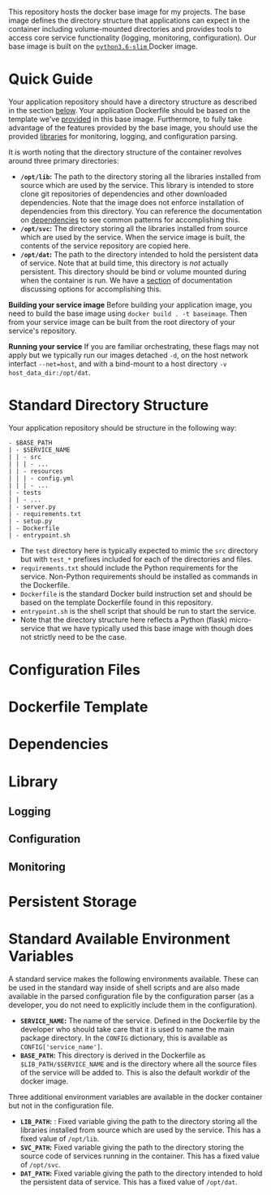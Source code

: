 This repository hosts the docker base image for my projects. The base image defines the directory structure that applications can expect in the container including volume-mounted directories and provides tools to access core service functionality (logging, monitoring, configuration). Our base image is built on the [`python3.6-slim` ](https://github.com/docker-library/python/blob/35566cb6b14961c369e935b85b4c8879e6901ccc/3.6/buster/slim/Dockerfile) Docker image.
  
# Quick Guide

Your application repository should have a directory structure as described in the section [below](#standard-directory-structure). Your application Dockerfile should be based on the template we've [provided]([https://github.com/project-earth/baseimage/blob/master/Dockerfile.template](https://github.com/project-earth/baseimage/blob/master/Dockerfile.template)) in this base image. Furthermore, to fully take advantage of the features provided by the base image, you should use the provided [libraries](#library) for monitoring, logging, and configuration parsing.

It is worth noting that the directory structure of the container revolves around three primary directories:
* **`/opt/lib`:** The path to the directory storing all the libraries installed from source which are used by the service. This library is intended to store clone git repositories of dependencies and other downloaded dependencies. Note that the image does not enforce installation of dependencies from this directory. You can reference the documentation on [dependencies](#dependencies) to see common patterns for accomplishing this.
* **`/opt/svc`:** The directory storing all the libraries installed from source which are used by the service. When the service image is built, the contents of the service repository are copied here.
* **`/opt/dat`:** The path to the directory intended to hold the persistent data of service. Note that at build time, this directory is *not* actually persistent. This directory should be bind or volume mounted during when the container is run. We have a [section](#persistent-storage) of documentation discussing options for accomplishing this.

**Building your service image**
Before building your application image, you need to build the base image using `docker build . -t baseimage`. Then from your service image can be built from the root directory of your service's repository.

**Running your service**
If you are familiar orchestrating, these flags may not apply but we typically run our images detached `-d`, on the host network interfact `--net=host`, and with a bind-mount to a host directory `-v host_data_dir:/opt/dat`.

# Standard Directory Structure

Your application repository should be structure in the following way:

```
- $BASE_PATH
| - $SERVICE_NAME
| | - src
| | | - ...
| | - resources
| | | - config.yml
| | | - ...
| - tests
| | - ...
| - server.py
| - requirements.txt
| - setup.py
| - Dockerfile
| - entrypoint.sh
```

* The `test` directory here is typically expected to mimic the `src` directory but with `test_*` prefixes included for each of the directories and files. 
* `requirements.txt` should include the Python requirements for the service. Non-Python requirements should be installed as commands in the Dockerfile.
* `Dockerfile` is the standard Docker build instruction set and should be based on the template Dockerfile found in this repository.
* `entrypoint.sh` is the shell script that should be run to start the service.
* Note that the directory structure here reflects a Python (flask) micro-service that we have typically used this base image with though  does not strictly need to be the case.

# Configuration Files

# Dockerfile Template

# Dependencies

# Library
## Logging
## Configuration
## Monitoring

# Persistent Storage

# Standard Available Environment Variables

A standard service makes the following environments available. These can be used in the standard way
inside of shell scripts and are also made available in the parsed configuration file by the configuration parser (as a developer, you do not need to explicitly include them in the configuration).

- **`SERVICE_NAME`:** The name of the service. Defined in the Dockerfile by the developer who should take care that it is used to name the main package directory. In the `CONFIG` dictionary, this is available as `CONFIG['service_name']`.
- **`BASE_PATH`:** This directory is derived in the Dockerfile as `$LIB_PATH/$SERVICE_NAME` and is the directory where all the source files of the service will be added to. This is also the default workdir of the docker image.

Three additional environment variables are available in the docker container but not in the configuration file.

* **`LIB_PATH`:** : Fixed variable giving the path to the directory storing all the libraries installed from source which are used by the service. This has a fixed value of `/opt/lib`.
* **`SVC_PATH`:** Fixed variable giving the path to the directory storing the source code of services running in the container. This has a fixed value of `/opt/svc`.
* **`DAT_PATH`:** Fixed variable giving the path to the directory intended to hold the persistent data of service. This has a fixed value of `/opt/dat`.
